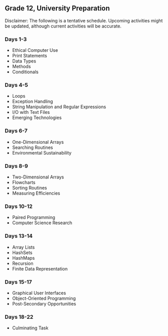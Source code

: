 ## Grade 12, University Preparation

Disclaimer: The following is a tentative schedule. Upcoming activities might be updated, although current activities will be accurate.

### Days 1-3

* Ethical Computer Use
* Print Statements
* Data Types
* Methods
* Conditionals

### Days 4-5

* Loops
* Exception Handling
* String Manipulation and Regular Expressions
* I/O with Text Files
* Emerging Technologies

### Days 6-7

* One-Dimensional Arrays
* Searching Routines
* Environmental Sustainability

### Days 8-9

* Two-Dimensional Arrays
* Flowcharts
* Sorting Routines
* Measuring Efficiencies

### Days 10-12

* Paired Programming
* Computer Science Research

### Days 13-14

* Array Lists
* HashSets
* HashMaps
* Recursion
* Finite Data Representation

### Days 15-17

* Graphical User Interfaces
* Object-Oriented Programming
* Post-Secondary Opportunities

### Days 18-22

* Culminating Task

